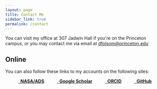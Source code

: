 ```yaml
---
layout: page
title: Contact Me
sidebar_link: true
permalink: /contact
---
```


You can visit my office at 307 Jadwin Hall if you're on the Princeton campus, or you may contact me via email at <a href='mailto:dfolsom@princeton.edu'>dfolsom@princeton.edu</a>


## Online
You can also follow these links to my accounts on the following sites:
<div style="justify-content: space-evenly;display: flex;flex-flow: row wrap;">
<a class="button" href="https://ui.adsabs.harvard.edu/search/q=orcid%3A0000-0002-1544-1381&sort=date+desc" aria-label='NASA/ADS'>
	<i class="fa fa-search" style='transform:scaleX(-1)'></i>&nbsp;&nbsp;<b>NASA/ADS</b>
</a>

<a class="button" href="https://scholar.google.com/citations?user=ukPpar4AAAAJ" aria-label='Google Scholar'>
	<i class="fa-brands fa-google-scholar"></i>&nbsp;&nbsp;<b>Google Scholar</b>
</a>

<a class="button" href="https://orcid.org/0000-0002-1544-1381" aria-label='ORCID'>
	<i class="fa-brands fa-orcid"></i>&nbsp;&nbsp;<b>ORCID</b>
</a>

<a class="button" href="https://github.com/folsomde" aria-label='GitHub'>
	<i class="fa-brands fa-github"></i>&nbsp;&nbsp;<b>GitHub</b>
</a>
</div>


